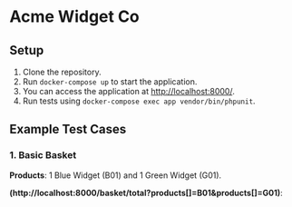 # Acme Widget Co

## Setup

1. Clone the repository.
2. Run `docker-compose up` to start the application.
3. You can access the application at [http://localhost:8000/](http://localhost:8000/).
4. Run tests using `docker-compose exec app vendor/bin/phpunit`.


## Example Test Cases

### 1. **Basic Basket**
   **Products**: 1 Blue Widget (B01) and 1 Green Widget (G01).

   **(http://localhost:8000/basket/total?products[]=B01&products[]=G01)**:
